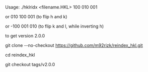 Usage: ./hklridx <filename.HKL> 100 010 001 

 or 010 100 001 (to flip h and k)
 
 or -100 001 010 (to flip k and l, while inverting h)


to get version 2.0.0

git clone --no-checkout https://github.com/m92rizk/reindex_hkl.git

cd reindex_hkl

git checkout tags/v2.0.0
